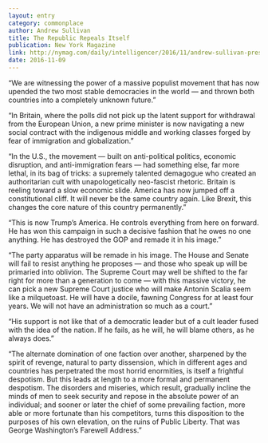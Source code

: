 ```yaml
---
layout: entry
category: commonplace
author: Andrew Sullivan
title: The Republic Repeals Itself
publication: New York Magazine
link: http://nymag.com/daily/intelligencer/2016/11/andrew-sullivan-president-trump-and-the-end-of-the-republic.html
date: 2016-11-09
---
```


“We are witnessing the power of a massive populist movement that has now upended the two most stable democracies in the world — and thrown both countries into a completely unknown future.”

“In Britain, where the polls did not pick up the latent support for withdrawal from the European Union, a new prime minister is now navigating a new social contract with the indigenous middle and working classes forged by fear of immigration and globalization.”

“In the U.S., the movement — built on anti-political politics, economic disruption, and anti-immigration fears — had something else, far more lethal, in its bag of tricks: a supremely talented demagogue who created an authoritarian cult with unapologetically neo-fascist rhetoric. Britain is reeling toward a slow economic slide. America has now jumped off a constitutional cliff. It will never be the same country again. Like Brexit, this changes the core nature of this country permanently.”

“This is now Trump’s America. He controls everything from here on forward. He has won this campaign in such a decisive fashion that he owes no one anything. He has destroyed the GOP and remade it in his image.”

“The party apparatus will be remade in his image. The House and Senate will fail to resist anything he proposes — and those who speak up will be primaried into oblivion. The Supreme Court may well be shifted to the far right for more than a generation to come — with this massive victory, he can pick a new Supreme Court justice who will make Antonin Scalia seem like a milquetoast. He will have a docile, fawning Congress for at least four years. We will not have an administration so much as a court.”

“His support is not like that of a democratic leader but of a cult leader fused with the idea of the nation. If he fails, as he will, he will blame others, as he always does.”

“The alternate domination of one faction over another, sharpened by the spirit of revenge, natural to party dissension, which in different ages and countries has perpetrated the most horrid enormities, is itself a frightful despotism. But this leads at length to a more formal and permanent despotism. The disorders and miseries, which result, gradually incline the minds of men to seek security and repose in the absolute power of an individual; and sooner or later the chief of some prevailing faction, more able or more fortunate than his competitors, turns this disposition to the purposes of his own elevation, on the ruins of Public Liberty.
That was George Washington’s Farewell Address.”
